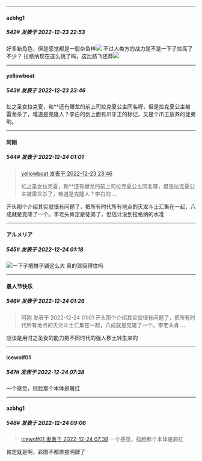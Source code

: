 

*****

####  azbhg1  
##### 542#       发表于 2022-12-23 22:53

好多新角色，但是感觉都是一股杂鱼样<img src="https://static.saraba1st.com/image/smiley/face2017/068.png" referrerpolicy="no-referrer">
不过人类方的战力是不是一下子拉高了不少？
拉格纳现在这么跳了吗，这比路飞还莽<img src="https://static.saraba1st.com/image/smiley/face2017/068.png" referrerpolicy="no-referrer">



*****

####  yellowboat  
##### 543#       发表于 2022-12-23 23:46

虹之圣女拉克夏，和**还有爆龙的前上司拉克夏公主同名呀，但是拉克夏公主被雷龙杀了，难道是克隆人？李白的剑上面有爪牙王的标记，又是个爪王放养的徒弟哟。



*****

####  阿刚  
##### 544#       发表于 2022-12-24 01:01

<blockquote><a href="httphttps://bbs.saraba1st.com/2b/forum.php?mod=redirect&amp;goto=findpost&amp;pid=59065484&amp;ptid=1946186" target="_blank">yellowboat 发表于 2022-12-23 23:46</a>

虹之圣女拉克夏，和**还有爆龙的前上司拉克夏公主同名呀，但是拉克夏公主被雷龙杀了，难道是克隆人？李白的 ...</blockquote>
开头那个介绍其实就很有问题了，把所有时代所有地点的灭龙斗士汇集在一起，八成就是克隆了一个。李老头肯定是徒弟了，但估计没到拉格纳的水准



*****

####  アルメリア  
##### 545#       发表于 2022-12-24 01:18

<img src="https://static.saraba1st.com/image/smiley/face2017/001.png" referrerpolicy="no-referrer">一下子把摊子铺这么大 真的驾驭得住吗



*****

####  愚人节快乐  
##### 546#       发表于 2022-12-24 01:26

<blockquote>阿刚 发表于 2022-12-24 01:01
开头那个介绍其实就很有问题了，把所有时代所有地点的灭龙斗士汇集在一起，八成就是克隆了一个。李老头肯 ...</blockquote>
应该是用时之圣女的能力把不同时代的强人秽土转生来的



*****

####  icewolf01  
##### 547#       发表于 2022-12-24 07:38

一个感觉，挡脸那个本体是屑红



*****

####  azbhg1  
##### 548#       发表于 2022-12-24 09:06

<blockquote><a href="httphttps://bbs.saraba1st.com/2b/forum.php?mod=redirect&amp;goto=findpost&amp;pid=59067103&amp;ptid=1946186" target="_blank">icewolf01 发表于 2022-12-24 07:38</a>
一个感觉，挡脸那个本体是屑红</blockquote>
肯定就是啊，彩图不都直接明牌了


